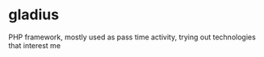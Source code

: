 # gladius
PHP framework, mostly used as pass time activity, trying out technologies that interest me
